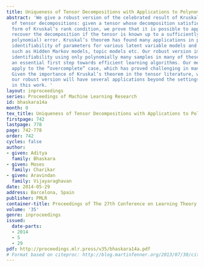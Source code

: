 ```yaml
---
title: Uniqueness of Tensor Decompositions with Applications to Polynomial Identifiability
abstract: 'We give a robust version of the celebrated result of Kruskal on the uniqueness
  of tensor decompositions: given a tensor whose decomposition satisfies a robust
  form of Kruskal’s rank condition, we prove that it is possible to approximately
  recover the decomposition if the tensor is known up to a sufficiently small (inverse
  polynomial) error. Kruskal’s theorem has found many applications in proving the
  identifiability of parameters for various latent variable models and mixture models
  such as Hidden Markov models, topic models etc. Our robust version immediately implies
  identifiability using only polynomially many samples in many of these settings –
  an essential first step towards efficient learning algorithms. Our methods also
  apply to the “overcomplete” case, which has proved challenging in many applications.
  Given the importance of Kruskal’s theorem in the tensor literature, we expect that
  our robust version will have several applications beyond the settings we explore
  in this work. '
layout: inproceedings
series: Proceedings of Machine Learning Research
id: bhaskara14a
month: 0
tex_title: Uniqueness of Tensor Decompositions with Applications to Polynomial Identifiability
firstpage: 742
lastpage: 778
page: 742-778
order: 742
cycles: false
author:
- given: Aditya
  family: Bhaskara
- given: Moses
  family: Charikar
- given: Aravindan
  family: Vijayaraghavan
date: 2014-05-29
address: Barcelona, Spain
publisher: PMLR
container-title: Proceedings of The 27th Conference on Learning Theory
volume: '35'
genre: inproceedings
issued:
  date-parts:
  - 2014
  - 5
  - 29
pdf: http://proceedings.mlr.press/v35/bhaskara14a.pdf
# Format based on citeproc: http://blog.martinfenner.org/2013/07/30/citeproc-yaml-for-bibliographies/
---
```

